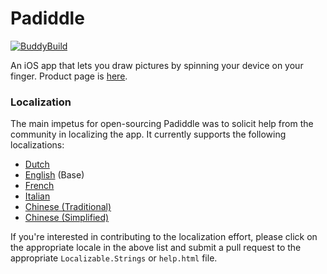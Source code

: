 # Padiddle

[![BuddyBuild](https://dashboard.buddybuild.com/api/statusImage?appID=578303c5e7755301001ac354&branch=master&build=latest)](https://dashboard.buddybuild.com/apps/578303c5e7755301001ac354/build/latest?branch=master)

An iOS app that lets you draw pictures by spinning your device on your finger. Product page is [here](https://zeveisenberg.com/padiddle).

### Localization

The main impetus for open-sourcing Padiddle was to solicit help from the community in localizing the app. It currently supports the following localizations:

- [Dutch](https://github.com/ZevEisenberg/Padiddle/tree/master/Padiddle/Padiddle/nl.lproj)
- [English](https://github.com/ZevEisenberg/Padiddle/tree/master/Padiddle/Padiddle/Base.lproj) (Base)
- [French](https://github.com/ZevEisenberg/Padiddle/tree/master/Padiddle/Padiddle/fr.lproj)
- [Italian](https://github.com/ZevEisenberg/Padiddle/tree/master/Padiddle/Padiddle/it.lproj)
- [Chinese (Traditional)](https://github.com/ZevEisenberg/Padiddle/tree/master/Padiddle/Padiddle/zh-Hant.lproj)
- [Chinese (Simplified)](https://github.com/ZevEisenberg/Padiddle/tree/master/Padiddle/Padiddle/zh-Hans.lproj)

If you're interested in contributing to the localization effort, please click on the appropriate locale in the above list and submit a pull request to the appropriate `Localizable.Strings` or `help.html` file.
